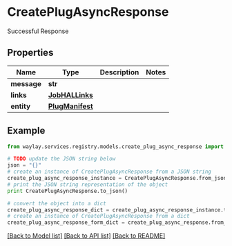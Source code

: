 # CreatePlugAsyncResponse

Successful Response

## Properties

Name | Type | Description | Notes
------------ | ------------- | ------------- | -------------
**message** | **str** |  | 
**links** | [**JobHALLinks**](JobHALLinks.md) |  | 
**entity** | [**PlugManifest**](PlugManifest.md) |  | 

## Example

```python
from waylay.services.registry.models.create_plug_async_response import CreatePlugAsyncResponse

# TODO update the JSON string below
json = "{}"
# create an instance of CreatePlugAsyncResponse from a JSON string
create_plug_async_response_instance = CreatePlugAsyncResponse.from_json(json)
# print the JSON string representation of the object
print CreatePlugAsyncResponse.to_json()

# convert the object into a dict
create_plug_async_response_dict = create_plug_async_response_instance.to_dict()
# create an instance of CreatePlugAsyncResponse from a dict
create_plug_async_response_form_dict = create_plug_async_response.from_dict(create_plug_async_response_dict)
```
[[Back to Model list]](../README.md#documentation-for-models) [[Back to API list]](../README.md#documentation-for-api-endpoints) [[Back to README]](../README.md)


